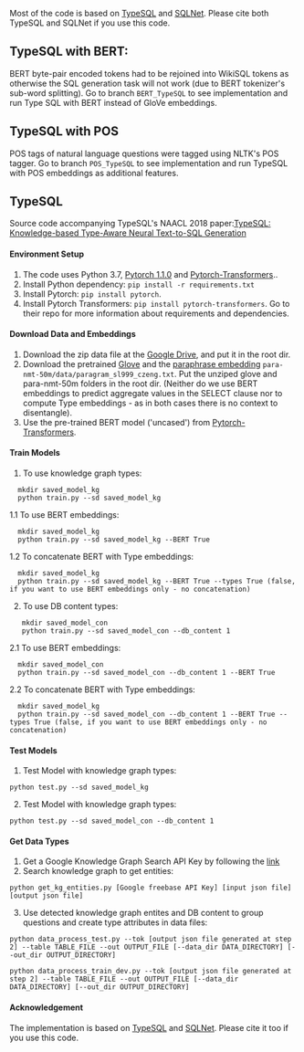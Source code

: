Most of the code is based on [TypeSQL](https://github.com/taoyds/typesql) and [SQLNet](https://github.com/xiaojunxu/SQLNet). 
Please cite both TypeSQL and SQLNet if you use this code.

## TypeSQL with BERT:

BERT byte-pair encoded tokens had to be rejoined into WikiSQL tokens as otherwise the SQL generation task will not work (due to BERT tokenizer's sub-word splitting). Go to branch `BERT_TypeSQL` to see implementation and run Type SQL with BERT instead of GloVe embeddings.

## TypeSQL with POS

POS tags of natural language questions were tagged using NLTK's POS tagger. 
Go to branch `POS_TypeSQL` to see implementation and run TypeSQL with POS embeddings as additional features. 

## TypeSQL

Source code accompanying TypeSQL's NAACL 2018 paper:[TypeSQL: Knowledge-based Type-Aware Neural Text-to-SQL Generation
](https://arxiv.org/abs/1804.09769)

#### Environment Setup

1. The code uses Python 3.7, [Pytorch 1.1.0](https://pytorch.org/previous-versions/) and [Pytorch-Transformers](https://github.com/huggingface/pytorch-transformers)..
2. Install Python dependency: `pip install -r requirements.txt`
3. Install Pytorch: `pip install pytorch`.
4. Install Pytorch Transformers: `pip install pytorch-transformers`. Go to their repo for more information about requirements and dependencies.

#### Download Data and Embeddings

1. Download the zip data file at the [Google Drive](https://drive.google.com/file/d/1CGIRCjwf2bgmWl3UyjY1yJpP4nU---Q0/view?usp=sharing), and put it in the root dir.
2. Download the pretrained [Glove](https://nlp.stanford.edu/data/wordvecs/glove.42B.300d.zip) and the [paraphrase embedding](https://drive.google.com/file/d/1iWTowxEG1-KZyq-fHP6cb6dNqMh4eHiN/view?usp=sharing) `para-nmt-50m/data/paragram_sl999_czeng.txt`. Put the unziped glove and para-nmt-50m folders in the root dir. (Neither do we use BERT embeddings to predict aggregate values in the SELECT clause nor to compute Type embeddings - as in both cases there is no context to disentangle).
3. Use the pre-trained BERT model ('uncased') from [Pytorch-Transformers](https://github.com/huggingface/pytorch-transformers).

#### Train Models

1. To use knowledge graph types:
```
  mkdir saved_model_kg
  python train.py --sd saved_model_kg
```

  1.1 To use BERT embeddings:

  ```
    mkdir saved_model_kg
    python train.py --sd saved_model_kg --BERT True
  ```

  1.2 To concatenate BERT with Type embeddings:

  ```
    mkdir saved_model_kg
    python train.py --sd saved_model_kg --BERT True --types True (false, if you want to use BERT embeddings only - no concatenation)
  ```


2. To use DB content types:
```
   mkdir saved_model_con
   python train.py --sd saved_model_con --db_content 1
```

  2.1 To use BERT embeddings:

  ```
    mkdir saved_model_con
    python train.py --sd saved_model_con --db_content 1 --BERT True
  ```

  2.2 To concatenate BERT with Type embeddings:

  ```
    mkdir saved_model_kg
    python train.py --sd saved_model_con --db_content 1 --BERT True --types True (false, if you want to use BERT embeddings only - no concatenation)
  ```

#### Test Models

1. Test Model with knowledge graph types:
```
python test.py --sd saved_model_kg
```
2. Test Model with knowledge graph types:
```
python test.py --sd saved_model_con --db_content 1
```

#### Get Data Types

1. Get a Google Knowledge Graph Search API Key by following the [link](https://developers.google.com/knowledge-graph/)
2. Search knowledge graph to get entities:
```
python get_kg_entities.py [Google freebase API Key] [input json file] [output json file]
```
3. Use detected knowledge graph entites and DB content to group questions and create type attributes in data files:
```
python data_process_test.py --tok [output json file generated at step 2] --table TABLE_FILE --out OUTPUT_FILE [--data_dir DATA_DIRECTORY] [--out_dir OUTPUT_DIRECTORY]

python data_process_train_dev.py --tok [output json file generated at step 2] --table TABLE_FILE --out OUTPUT_FILE [--data_dir DATA_DIRECTORY] [--out_dir OUTPUT_DIRECTORY]
```

#### Acknowledgement

The implementation is based on [TypeSQL](https://github.com/taoyds/typesql) and [SQLNet](https://github.com/xiaojunxu/SQLNet). Please cite it too if you use this code.
